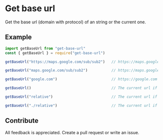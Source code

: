 # Get base url

Get the base url (domain with protocol) of an string or the current one.

## Example

```js
import getBaseUrl from "get-base-url"
const { getBaseUrl } = require("get-base-url")

getBaseUrl("https://maps.google.com/sub/sub2")   // https://maps.google.com

getBaseUrl("maps.google.com/sub/sub2")           // https://maps.google.com

getBaseUrl("google.com")                         // https://google.com

getBaseUrl()                                     // The current url if in a browser

getBaseUrl("relative")                           // The current url if in a browser

getBaseUrl("./relative")                         // The current url if in a browser
```

## Contribute

All feedback is appreciated. Create a pull request or write an issue.
